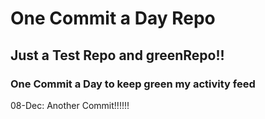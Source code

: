 # One Commit a Day Repo
## Just a Test Repo and greenRepo!!
### One Commit a Day to keep green my activity feed 

08-Dec: Another Commit!!!!!!